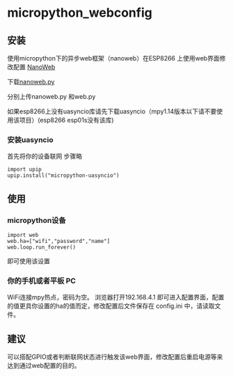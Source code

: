# micropython_webconfig

## 安装
使用micropython下的异步web框架（nanoweb）在ESP8266 上使用web界面修改配置
 [NanoWeb](https://github.com/hugokernel/micropython-nanoweb)  
 
 下载[nanoweb.py ](https://github.com/hugokernel/micropython-nanoweb)  
 
 分别上传nanoweb.py 和web.py  
 
 如果esp8266上没有uasyncio库请先下载uasyncio（mpy1.14版本以下请不要使用该项目）(esp8266 esp01s没有该库)
 
 ### 安装uasyncio
首先将你的设备联网 步骤略

 ```
 import upip
 upip.install("micropython-uasyncio")
 ```
 ## 使用
 ### micropython设备
 ```
 import web
 web.ha=["wifi","password","name"]
 web.loop.run_forever()
 
 ```
 即可使用该设置
 ### 你的手机或者平板 PC
 WiFi连接mpy热点，密码为空。
浏览器打开192.168.4.1 即可进入配置界面，配置的值更具你设置的ha的值而定，修改配置后文件保存在 config.ini 中，请读取文件。

## 建议
可以搭配GPIO或者判断联网状态进行触发该web界面，修改配置后重启电源等来达到通过web配置的目的。

